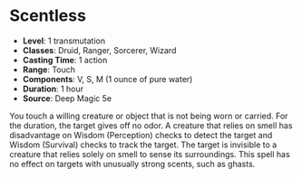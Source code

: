 # Scentless

- **Level**: 1 transmutation
- **Classes**: Druid, Ranger, Sorcerer, Wizard
- **Casting Time**: 1 action
- **Range**: Touch
- **Components**: V, S, M (1 ounce of pure water)
- **Duration**: 1 hour
- **Source**: Deep Magic 5e

You touch a willing creature or object that is not being worn or carried. For the duration, the target gives off no odor. A creature that relies on smell has disadvantage on Wisdom (Perception) checks to detect the target and Wisdom (Survival) checks to track the target. The target is invisible to a creature that relies solely on smell to sense its surroundings. This spell has no effect on targets with unusually strong scents, such as ghasts.

